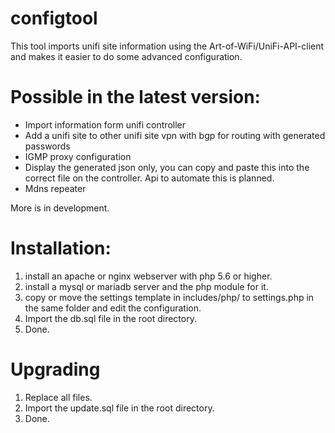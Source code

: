 # configtool

This tool imports unifi site information using the Art-of-WiFi/UniFi-API-client and makes it easier to do some advanced configuration.

# Possible in the latest version:

- Import information form unifi controller
- Add a unifi site to other unifi site vpn with bgp for routing with generated passwords
- IGMP proxy configuration
- Display the generated json only, you can copy and paste this into the correct file on the controller. Api to automate this is planned.
- Mdns repeater

More is in development.

# Installation:

1. install an apache or nginx webserver with php 5.6 or higher.
2. install a mysql or mariadb server and the php module for it.
3. copy or move the settings template in includes/php/ to settings.php in the same folder and edit the configuration.
4. Import the db.sql file in the root directory.
5. Done.

# Upgrading

1. Replace all files.
2. Import the update.sql file in the root directory.
3. Done.
